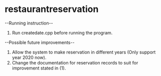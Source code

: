 # restaurantreservation

--Running instruction--
1. Run createdate.cpp before running the program.

--Possible future improvements--
1. Allow the system to make reservation in different years (Only support year 2020 now).
2. Change the documentation for reservation records to suit for improvement stated in (1).
